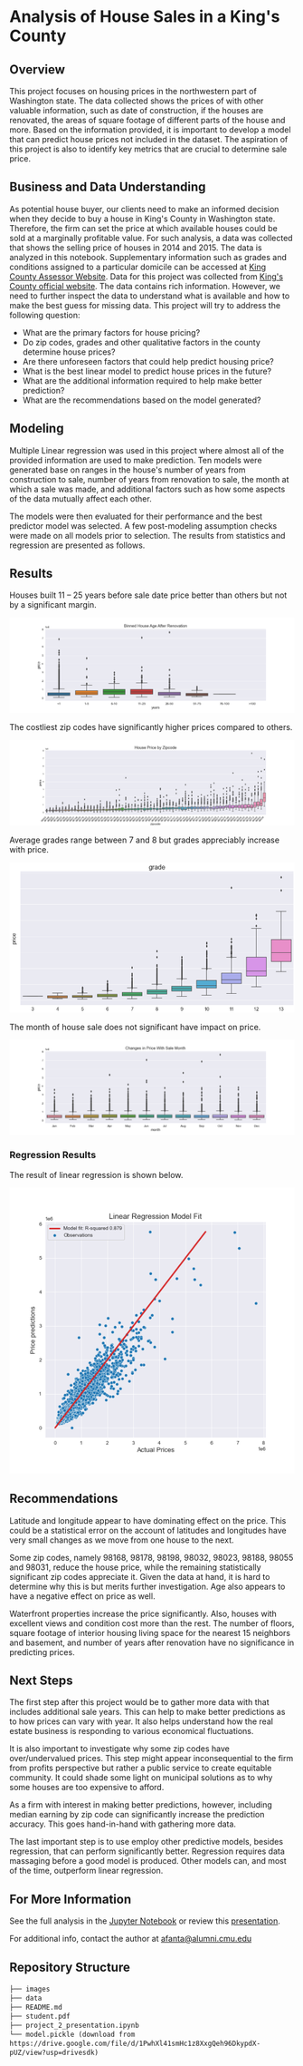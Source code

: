 # Analysis of House Sales in a King's County

## Overview

This project focuses on housing prices in the northwestern part of Washington state. The data collected shows the prices of with other valuable information, such as date of construction, if the houses are renovated, the areas of square footage of different parts of the house and more. Based on the information provided, it is important to develop a model that can predict house prices not included in the dataset. The aspiration of this project is also to identify key metrics that are crucial to determine sale price. 

## Business and Data Understanding 

As potential house buyer, our clients need to make an informed decision when they decide to buy a house in King's County in Washington state. Therefore, the firm can set the price at which available houses could be sold at a marginally profitable value. For such analysis, a data was collected that shows the selling price of houses in 2014 and 2015. The data is analyzed in this notebook. Supplementary information such as grades and conditions assigned to a particular domicile can be accessed at [King County Assessor Website](https://info.kingcounty.gov/assessor/esales/Glossary.aspx?type=r). Data for this project was collected from [King's County official website](https://info.kingcounty.gov). The data contains rich information. However, we need to further inspect the data to understand what is available and how to make the best guess for missing data. This project will try to address the following question: 

- What are the primary factors for house pricing?
- Do zip codes, grades and other qualitative factors in the county determine house prices? 
- Are there unforeseen factors that could help predict housing price? 
- What is the best linear model to predict house prices in the future?
- What are the additional information required to help make better prediction?
- What are the recommendations based on the model generated? 


## Modeling

Multiple Linear regression was used in this project where almost all of the provided information are used to make prediction. Ten models were generated base on ranges in the house's number of years from construction to sale, number of years from renovation to sale, the month at which a sale was made, and additional factors such as how some aspects of the data mutually affect each other. 

The models were then evaluated for their performance and the best predictor model was selected. A few post-modeling assumption checks were made on all models prior to selection. The results from statistics and regression are presented as follows. 

## Results

Houses built 11 – 25 years before sale date price better than others but not by a significant margin. 

![renovation_age_bin](./images/renovation_age_bin.png)

The costliest zip codes have significantly higher prices compared to others. 

![price_by_zipcode](./images/price_by_zipcode.png)

Average grades range between 7 and 8 but grades appreciably increase with price.

![price_by_grade](./images/price_by_grade.png)

The month of house sale does not significant have impact on price. 

![price_by_month](./images/price_by_month.png)


### Regression Results 

The result of linear regression is shown below.

![final_model](./images/final_model.png)

## Recommendations

Latitude and longitude appear to have dominating effect on the price. This could be a statistical error on the account of latitudes and longitudes have very small changes as we move from one house to the next.  

Some zip codes, namely 98168, 98178, 98198, 98032, 98023, 98188, 98055 and 98031, reduce the house price, while the remaining statistically significant zip codes appreciate it. Given the data at hand, it is hard to determine why this is but merits further investigation. Age also appears to have a negative effect on price as well. 

Waterfront properties increase the price significantly. Also, houses with excellent views and condition cost more than the rest. The number of floors, square footage of interior housing living space for the nearest 15 neighbors and basement, and number of years after renovation have no significance in predicting prices.

## Next Steps

The first step after this project would be to gather more data with that includes additional sale years. This can help to make better predictions as to how prices can vary with year. It also helps understand how the real estate business is responding to various economical fluctuations. 

It is also important to investigate why some zip codes have over/undervalued prices. This step might appear inconsequential to the firm from profits perspective but rather a public service to create equitable community. It could shade some light on municipal solutions as to why some houses are too expensive to afford.

As a firm with interest in making better predictions, however, including median earning by zip code can significantly increase the prediction accuracy. This goes hand-in-hand with gathering more data. 

The last important step is to use employ other predictive models, besides regression, that can perform significantly better. Regression requires data massaging before a good model is produced. Other models can, and most of the time, outperform linear regression.

## For More Information

See the full analysis in the [Jupyter Notebook](./student.ipynb) or review this [presentation](./project_2_presentation.pdf).

For additional info, contact the author at [afanta@alumni.cmu.edu](mailto:afanta@alumni.cmu.edu)

## Repository Structure

```
├── images
├── data
├── README.md
├── student.pdf
├── project_2_presentation.ipynb
└── model.pickle (download from https://drive.google.com/file/d/1PwhXl41smHc1z8XxgQeh96DkypdX-pUZ/view?usp=drivesdk)
